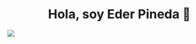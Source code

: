 <div align="center">
<h1 align="center">Hola, soy Eder Pineda 👋</h1>
</div>
<img src="https://i.imgur.com/f7ZJ57Y.jpeg">
